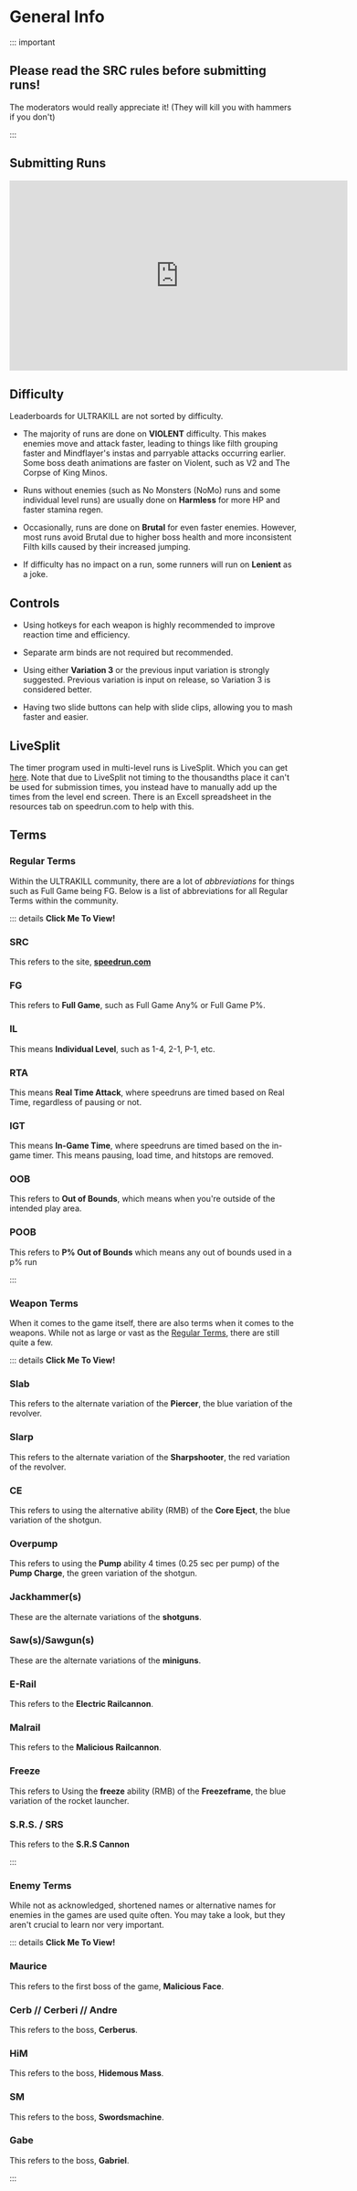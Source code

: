 # General Info
<!-- This page needs to be reformatted to use the new dropdowns (-Fishy) -->
::: important

## Please read the SRC rules before submitting runs!
The moderators would really appreciate it! (They will kill you with hammers if you don't)

:::

## Submitting Runs
<iframe width="592" height="333" src="https://www.youtube.com/embed/_thljcHvekk" frameborder="0" allow="accelerometer; autoplay; clipboard-write; encrypted-media; gyroscope; picture-in-picture" allowfullscreen></iframe>

## Difficulty

Leaderboards for ULTRAKILL are not sorted by difficulty.

- The majority of runs are done on **VIOLENT** difficulty. This makes enemies move and attack faster, leading to things like filth grouping faster and Mindflayer's instas and parryable attacks occurring earlier. Some boss death animations are faster on Violent, such as V2 and The Corpse of King Minos.<br/>

- Runs without enemies (such as No Monsters (NoMo) runs and some individual level runs) are usually done on **Harmless** for more HP and faster stamina regen.<br/>

- Occasionally, runs are done on **Brutal** for even faster enemies. However, most runs avoid Brutal due to higher boss health and more inconsistent Filth kills caused by their increased jumping.<br/>

- If difficulty has no impact on a run, some runners will run on **Lenient** as a joke.

 
## Controls

- Using hotkeys for each weapon is highly recommended to improve reaction time and efficiency.<br/>

- Separate arm binds are not required but recommended.<br/>

- Using either **Variation 3** or the previous input variation is strongly suggested. Previous variation is input on release, so Variation 3 is considered better.<br/>

- Having two slide buttons can help with slide clips, allowing you to mash faster and easier.


## LiveSplit

The timer program used in multi-level runs is LiveSplit. Which you can get [here](https://livesplit.org/). Note that due to LiveSplit not timing to the thousandths place it can't be used for submission times, you instead have to manually add up the times from the level end screen. There is an Excell spreadsheet in the resources tab on speedrun.com to help with this. 


## Terms

### Regular Terms
Within the ULTRAKILL community, there are a lot of *abbreviations* for things such as Full Game being FG. Below is a list of abbreviations for all Regular Terms within the community.

::: details **Click Me To View!**

### SRC
This refers to the site, [**speedrun.com**](https://speedrun.com)

### FG
This refers to **Full Game**, such as Full Game Any% or Full Game P%.

### IL
This means **Individual Level**, such as 1-4, 2-1, P-1, etc.

### RTA
This means **Real Time Attack**, where speedruns are timed based on Real Time, regardless of pausing or not.

### IGT
This means **In-Game Time**, where speedruns are timed based on the in-game timer. This means pausing, load time, and hitstops are removed.

### OOB
This refers to **Out of Bounds**, which means when you're outside of the intended play area.

### POOB
This refers to **P% Out of Bounds** which means any out of bounds used in a p% run

:::


### Weapon Terms
When it comes to the game itself, there are also terms when it comes to the weapons. While not as large or vast as the [Regular Terms](#regular-terms), there are still quite a few.

::: details **Click Me To View!**

### Slab
This refers to the alternate variation of the **Piercer**, the blue variation of the revolver.

### Slarp
This refers to the alternate variation of the **Sharpshooter**, the red variation of the revolver.

### CE
This refers to using the alternative ability (RMB) of the **Core Eject**, the blue variation of the shotgun.

### Overpump
This refers to using the **Pump** ability 4 times (0.25 sec per pump) of the **Pump Charge**, the green variation of the shotgun.

### Jackhammer(s)
These are the alternate variations of the **shotguns**.

### Saw(s)/Sawgun(s)
These are the alternate variations of the **miniguns**.

### E-Rail
This refers to the **Electric Railcannon**.

### Malrail
This refers to the **Malicious Railcannon**.

### Freeze
This refers to Using the **freeze** ability (RMB) of the **Freezeframe**, the blue variation of the rocket launcher.

### S.R.S. / SRS
This refers to the **S.R.S Cannon**

:::


### Enemy Terms
While not as acknowledged, shortened names or alternative names for enemies in the games are used quite often. You may take a look, but they aren't crucial to learn nor very important.

::: details **Click Me To View!**

### Maurice
This refers to the first boss of the game, **Malicious Face**.

### Cerb // Cerberi // Andre
This refers to the boss, **Cerberus**.

### HiM
This refers to the boss, **Hidemous Mass**.

### SM
This refers to the boss, **Swordsmachine**.

### Gabe
This refers to the boss, **Gabriel**.

:::